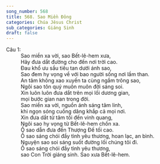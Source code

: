 ```yaml
---
song_number: 568
title: 568. Sao Miền Đông
categories: Chúa Jêsus Christ
sub_categories: Giáng Sinh
draft: false
---
```

<dl><dt>Câu 1:</dt><dd data-verse="1">Sao miền xa vời, sao Bết-lê-hem xưa, <br/>Hãy đưa dắt đường cho đến nơi trời cao. <br/>Đau khổ ưu sầu tiêu tan dưới ánh sao, <br/>Sao đem hy vọng về với bao người sống nơi lầm than. <br/>An tâm không xao xuyến ta cùng ngắm trông sao, <br/>Ngôi sao tôn quý muôn muôn đời sáng soi. <br/>Xin luôn luôn đưa dắt trên mọi lối dương gian, <br/>mọi bước gian nan trong đời. <br/>Sao miền xa vời, nguồn ánh sáng tâm linh, <br/>khi ngọn sóng cuồng dâng khắp cả mọi nơi. <br/>Xin đưa dắt từ tăm tối đến vinh quang, <br/>Ngôi sao hy vọng từ Bết-lê-hem chốn xa. <br/>Ồ sao dẫn đưa đến Thượng Đế tối cao. <br/>Ồ sao sáng chói đầy tình yêu thương, hoan lạc, an bình. <br/>Nguyện sao soi sáng suốt đường lối chúng tôi đi. <br/>Ồ sao sáng chói đầy tình yêu thương, <br/>sao Con Trời giáng sinh. Sao xưa Bết-lê-hem. </dd></dl>